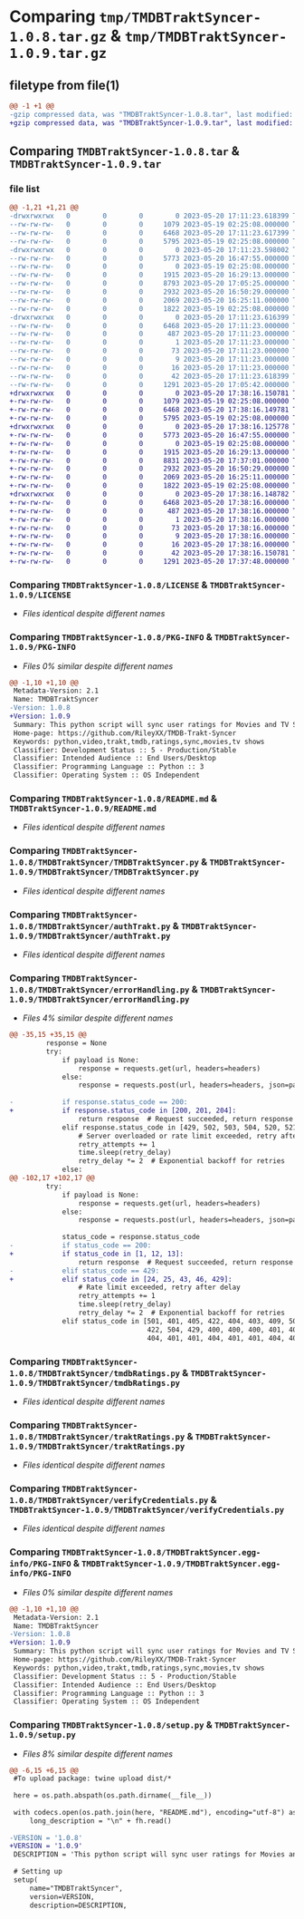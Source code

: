 # Comparing `tmp/TMDBTraktSyncer-1.0.8.tar.gz` & `tmp/TMDBTraktSyncer-1.0.9.tar.gz`

## filetype from file(1)

```diff
@@ -1 +1 @@
-gzip compressed data, was "TMDBTraktSyncer-1.0.8.tar", last modified: Sat May 20 17:11:23 2023, max compression
+gzip compressed data, was "TMDBTraktSyncer-1.0.9.tar", last modified: Sat May 20 17:38:16 2023, max compression
```

## Comparing `TMDBTraktSyncer-1.0.8.tar` & `TMDBTraktSyncer-1.0.9.tar`

### file list

```diff
@@ -1,21 +1,21 @@
-drwxrwxrwx   0        0        0        0 2023-05-20 17:11:23.618399 TMDBTraktSyncer-1.0.8/
--rw-rw-rw-   0        0        0     1079 2023-05-19 02:25:08.000000 TMDBTraktSyncer-1.0.8/LICENSE
--rw-rw-rw-   0        0        0     6468 2023-05-20 17:11:23.617399 TMDBTraktSyncer-1.0.8/PKG-INFO
--rw-rw-rw-   0        0        0     5795 2023-05-19 02:25:08.000000 TMDBTraktSyncer-1.0.8/README.md
-drwxrwxrwx   0        0        0        0 2023-05-20 17:11:23.598002 TMDBTraktSyncer-1.0.8/TMDBTraktSyncer/
--rw-rw-rw-   0        0        0     5773 2023-05-20 16:47:55.000000 TMDBTraktSyncer-1.0.8/TMDBTraktSyncer/TMDBTraktSyncer.py
--rw-rw-rw-   0        0        0        0 2023-05-19 02:25:08.000000 TMDBTraktSyncer-1.0.8/TMDBTraktSyncer/__init__.py
--rw-rw-rw-   0        0        0     1915 2023-05-20 16:29:13.000000 TMDBTraktSyncer-1.0.8/TMDBTraktSyncer/authTrakt.py
--rw-rw-rw-   0        0        0     8793 2023-05-20 17:05:25.000000 TMDBTraktSyncer-1.0.8/TMDBTraktSyncer/errorHandling.py
--rw-rw-rw-   0        0        0     2932 2023-05-20 16:50:29.000000 TMDBTraktSyncer-1.0.8/TMDBTraktSyncer/tmdbRatings.py
--rw-rw-rw-   0        0        0     2069 2023-05-20 16:25:11.000000 TMDBTraktSyncer-1.0.8/TMDBTraktSyncer/traktRatings.py
--rw-rw-rw-   0        0        0     1822 2023-05-19 02:25:08.000000 TMDBTraktSyncer-1.0.8/TMDBTraktSyncer/verifyCredentials.py
-drwxrwxrwx   0        0        0        0 2023-05-20 17:11:23.616399 TMDBTraktSyncer-1.0.8/TMDBTraktSyncer.egg-info/
--rw-rw-rw-   0        0        0     6468 2023-05-20 17:11:23.000000 TMDBTraktSyncer-1.0.8/TMDBTraktSyncer.egg-info/PKG-INFO
--rw-rw-rw-   0        0        0      487 2023-05-20 17:11:23.000000 TMDBTraktSyncer-1.0.8/TMDBTraktSyncer.egg-info/SOURCES.txt
--rw-rw-rw-   0        0        0        1 2023-05-20 17:11:23.000000 TMDBTraktSyncer-1.0.8/TMDBTraktSyncer.egg-info/dependency_links.txt
--rw-rw-rw-   0        0        0       73 2023-05-20 17:11:23.000000 TMDBTraktSyncer-1.0.8/TMDBTraktSyncer.egg-info/entry_points.txt
--rw-rw-rw-   0        0        0        9 2023-05-20 17:11:23.000000 TMDBTraktSyncer-1.0.8/TMDBTraktSyncer.egg-info/requires.txt
--rw-rw-rw-   0        0        0       16 2023-05-20 17:11:23.000000 TMDBTraktSyncer-1.0.8/TMDBTraktSyncer.egg-info/top_level.txt
--rw-rw-rw-   0        0        0       42 2023-05-20 17:11:23.618399 TMDBTraktSyncer-1.0.8/setup.cfg
--rw-rw-rw-   0        0        0     1291 2023-05-20 17:05:42.000000 TMDBTraktSyncer-1.0.8/setup.py
+drwxrwxrwx   0        0        0        0 2023-05-20 17:38:16.150781 TMDBTraktSyncer-1.0.9/
+-rw-rw-rw-   0        0        0     1079 2023-05-19 02:25:08.000000 TMDBTraktSyncer-1.0.9/LICENSE
+-rw-rw-rw-   0        0        0     6468 2023-05-20 17:38:16.149781 TMDBTraktSyncer-1.0.9/PKG-INFO
+-rw-rw-rw-   0        0        0     5795 2023-05-19 02:25:08.000000 TMDBTraktSyncer-1.0.9/README.md
+drwxrwxrwx   0        0        0        0 2023-05-20 17:38:16.125778 TMDBTraktSyncer-1.0.9/TMDBTraktSyncer/
+-rw-rw-rw-   0        0        0     5773 2023-05-20 16:47:55.000000 TMDBTraktSyncer-1.0.9/TMDBTraktSyncer/TMDBTraktSyncer.py
+-rw-rw-rw-   0        0        0        0 2023-05-19 02:25:08.000000 TMDBTraktSyncer-1.0.9/TMDBTraktSyncer/__init__.py
+-rw-rw-rw-   0        0        0     1915 2023-05-20 16:29:13.000000 TMDBTraktSyncer-1.0.9/TMDBTraktSyncer/authTrakt.py
+-rw-rw-rw-   0        0        0     8831 2023-05-20 17:37:01.000000 TMDBTraktSyncer-1.0.9/TMDBTraktSyncer/errorHandling.py
+-rw-rw-rw-   0        0        0     2932 2023-05-20 16:50:29.000000 TMDBTraktSyncer-1.0.9/TMDBTraktSyncer/tmdbRatings.py
+-rw-rw-rw-   0        0        0     2069 2023-05-20 16:25:11.000000 TMDBTraktSyncer-1.0.9/TMDBTraktSyncer/traktRatings.py
+-rw-rw-rw-   0        0        0     1822 2023-05-19 02:25:08.000000 TMDBTraktSyncer-1.0.9/TMDBTraktSyncer/verifyCredentials.py
+drwxrwxrwx   0        0        0        0 2023-05-20 17:38:16.148782 TMDBTraktSyncer-1.0.9/TMDBTraktSyncer.egg-info/
+-rw-rw-rw-   0        0        0     6468 2023-05-20 17:38:16.000000 TMDBTraktSyncer-1.0.9/TMDBTraktSyncer.egg-info/PKG-INFO
+-rw-rw-rw-   0        0        0      487 2023-05-20 17:38:16.000000 TMDBTraktSyncer-1.0.9/TMDBTraktSyncer.egg-info/SOURCES.txt
+-rw-rw-rw-   0        0        0        1 2023-05-20 17:38:16.000000 TMDBTraktSyncer-1.0.9/TMDBTraktSyncer.egg-info/dependency_links.txt
+-rw-rw-rw-   0        0        0       73 2023-05-20 17:38:16.000000 TMDBTraktSyncer-1.0.9/TMDBTraktSyncer.egg-info/entry_points.txt
+-rw-rw-rw-   0        0        0        9 2023-05-20 17:38:16.000000 TMDBTraktSyncer-1.0.9/TMDBTraktSyncer.egg-info/requires.txt
+-rw-rw-rw-   0        0        0       16 2023-05-20 17:38:16.000000 TMDBTraktSyncer-1.0.9/TMDBTraktSyncer.egg-info/top_level.txt
+-rw-rw-rw-   0        0        0       42 2023-05-20 17:38:16.150781 TMDBTraktSyncer-1.0.9/setup.cfg
+-rw-rw-rw-   0        0        0     1291 2023-05-20 17:37:48.000000 TMDBTraktSyncer-1.0.9/setup.py
```

### Comparing `TMDBTraktSyncer-1.0.8/LICENSE` & `TMDBTraktSyncer-1.0.9/LICENSE`

 * *Files identical despite different names*

### Comparing `TMDBTraktSyncer-1.0.8/PKG-INFO` & `TMDBTraktSyncer-1.0.9/PKG-INFO`

 * *Files 0% similar despite different names*

```diff
@@ -1,10 +1,10 @@
 Metadata-Version: 2.1
 Name: TMDBTraktSyncer
-Version: 1.0.8
+Version: 1.0.9
 Summary: This python script will sync user ratings for Movies and TV Shows both ways between Trakt and TMDB.
 Home-page: https://github.com/RileyXX/TMDB-Trakt-Syncer
 Keywords: python,video,trakt,tmdb,ratings,sync,movies,tv shows
 Classifier: Development Status :: 5 - Production/Stable
 Classifier: Intended Audience :: End Users/Desktop
 Classifier: Programming Language :: Python :: 3
 Classifier: Operating System :: OS Independent
```

### Comparing `TMDBTraktSyncer-1.0.8/README.md` & `TMDBTraktSyncer-1.0.9/README.md`

 * *Files identical despite different names*

### Comparing `TMDBTraktSyncer-1.0.8/TMDBTraktSyncer/TMDBTraktSyncer.py` & `TMDBTraktSyncer-1.0.9/TMDBTraktSyncer/TMDBTraktSyncer.py`

 * *Files identical despite different names*

### Comparing `TMDBTraktSyncer-1.0.8/TMDBTraktSyncer/authTrakt.py` & `TMDBTraktSyncer-1.0.9/TMDBTraktSyncer/authTrakt.py`

 * *Files identical despite different names*

### Comparing `TMDBTraktSyncer-1.0.8/TMDBTraktSyncer/errorHandling.py` & `TMDBTraktSyncer-1.0.9/TMDBTraktSyncer/errorHandling.py`

 * *Files 4% similar despite different names*

```diff
@@ -35,15 +35,15 @@
         response = None
         try:
             if payload is None:
                 response = requests.get(url, headers=headers)
             else:
                 response = requests.post(url, headers=headers, json=payload)
 
-            if response.status_code == 200:
+            if response.status_code in [200, 201, 204]:
                 return response  # Request succeeded, return response
             elif response.status_code in [429, 502, 503, 504, 520, 521, 522]:
                 # Server overloaded or rate limit exceeded, retry after delay
                 retry_attempts += 1
                 time.sleep(retry_delay)
                 retry_delay *= 2  # Exponential backoff for retries
             else:
@@ -102,17 +102,17 @@
         try:
             if payload is None:
                 response = requests.get(url, headers=headers)
             else:
                 response = requests.post(url, headers=headers, json=payload)
 
             status_code = response.status_code
-            if status_code == 200:
+            if status_code in [1, 12, 13]:
                 return response  # Request succeeded, return response
-            elif status_code == 429:
+            elif status_code in [24, 25, 43, 46, 429]:
                 # Rate limit exceeded, retry after delay
                 retry_attempts += 1
                 time.sleep(retry_delay)
                 retry_delay *= 2  # Exponential backoff for retries
             elif status_code in [501, 401, 405, 422, 404, 403, 409, 503, 500, 504, 429, 400, 406,
                                  422, 504, 429, 400, 400, 400, 401, 401, 401, 500, 401, 401, 401,
                                  404, 401, 401, 404, 401, 401, 404, 401, 200, 422, 405, 502, 500,
```

### Comparing `TMDBTraktSyncer-1.0.8/TMDBTraktSyncer/tmdbRatings.py` & `TMDBTraktSyncer-1.0.9/TMDBTraktSyncer/tmdbRatings.py`

 * *Files identical despite different names*

### Comparing `TMDBTraktSyncer-1.0.8/TMDBTraktSyncer/traktRatings.py` & `TMDBTraktSyncer-1.0.9/TMDBTraktSyncer/traktRatings.py`

 * *Files identical despite different names*

### Comparing `TMDBTraktSyncer-1.0.8/TMDBTraktSyncer/verifyCredentials.py` & `TMDBTraktSyncer-1.0.9/TMDBTraktSyncer/verifyCredentials.py`

 * *Files identical despite different names*

### Comparing `TMDBTraktSyncer-1.0.8/TMDBTraktSyncer.egg-info/PKG-INFO` & `TMDBTraktSyncer-1.0.9/TMDBTraktSyncer.egg-info/PKG-INFO`

 * *Files 0% similar despite different names*

```diff
@@ -1,10 +1,10 @@
 Metadata-Version: 2.1
 Name: TMDBTraktSyncer
-Version: 1.0.8
+Version: 1.0.9
 Summary: This python script will sync user ratings for Movies and TV Shows both ways between Trakt and TMDB.
 Home-page: https://github.com/RileyXX/TMDB-Trakt-Syncer
 Keywords: python,video,trakt,tmdb,ratings,sync,movies,tv shows
 Classifier: Development Status :: 5 - Production/Stable
 Classifier: Intended Audience :: End Users/Desktop
 Classifier: Programming Language :: Python :: 3
 Classifier: Operating System :: OS Independent
```

### Comparing `TMDBTraktSyncer-1.0.8/setup.py` & `TMDBTraktSyncer-1.0.9/setup.py`

 * *Files 8% similar despite different names*

```diff
@@ -6,15 +6,15 @@
 #To upload package: twine upload dist/*
 
 here = os.path.abspath(os.path.dirname(__file__))
 
 with codecs.open(os.path.join(here, "README.md"), encoding="utf-8") as fh:
     long_description = "\n" + fh.read()
 
-VERSION = '1.0.8'
+VERSION = '1.0.9'
 DESCRIPTION = 'This python script will sync user ratings for Movies and TV Shows both ways between Trakt and TMDB.'
 
 # Setting up
 setup(
     name="TMDBTraktSyncer",
     version=VERSION,
     description=DESCRIPTION,
```

